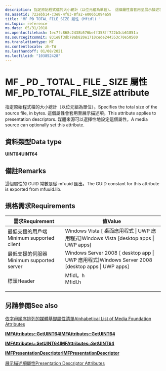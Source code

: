 ```yaml
---
description: 指定原始程式檔的大小總計（以位元組為單位）。 這個屬性會套用至展示描述項。 媒體來源可以選擇性地設定這個屬性。
ms.assetid: 722ebb14-c3e8-4f83-8fa2-e006b1094a59
title: 'MF_PD_TOTAL_FILE_SIZE 屬性 (Mfidl) '
ms.topic: reference
ms.date: 05/31/2018
ms.openlocfilehash: 1ec7fc868c2438b576beff358ff722b3cb61851a
ms.sourcegitcommit: 831e8f3db78ab820e1710cede244553c70e50500
ms.translationtype: MT
ms.contentlocale: zh-TW
ms.lasthandoff: 01/08/2021
ms.locfileid: "103852428"
---
```

# <a name="mf_pd_total_file_size-attribute"></a><span data-ttu-id="ae721-105">MF \_ PD \_ TOTAL \_ FILE \_ SIZE 屬性</span><span class="sxs-lookup"><span data-stu-id="ae721-105">MF\_PD\_TOTAL\_FILE\_SIZE attribute</span></span>

<span data-ttu-id="ae721-106">指定原始程式檔的大小總計（以位元組為單位）。</span><span class="sxs-lookup"><span data-stu-id="ae721-106">Specifies the total size of the source file, in bytes.</span></span> <span data-ttu-id="ae721-107">這個屬性會套用至展示描述項。</span><span class="sxs-lookup"><span data-stu-id="ae721-107">This attribute applies to presentation descriptors.</span></span> <span data-ttu-id="ae721-108">媒體來源可以選擇性地設定這個屬性。</span><span class="sxs-lookup"><span data-stu-id="ae721-108">A media source can optionally set this attribute.</span></span>

## <a name="data-type"></a><span data-ttu-id="ae721-109">資料類型</span><span class="sxs-lookup"><span data-stu-id="ae721-109">Data type</span></span>

<span data-ttu-id="ae721-110">**UINT64**</span><span class="sxs-lookup"><span data-stu-id="ae721-110">**UINT64**</span></span>

## <a name="remarks"></a><span data-ttu-id="ae721-111">備註</span><span class="sxs-lookup"><span data-stu-id="ae721-111">Remarks</span></span>

<span data-ttu-id="ae721-112">這個屬性的 GUID 常數是從 mfuuid 匯出。</span><span class="sxs-lookup"><span data-stu-id="ae721-112">The GUID constant for this attribute is exported from mfuuid.lib.</span></span>

## <a name="requirements"></a><span data-ttu-id="ae721-113">規格需求</span><span class="sxs-lookup"><span data-stu-id="ae721-113">Requirements</span></span>



| <span data-ttu-id="ae721-114">需求</span><span class="sxs-lookup"><span data-stu-id="ae721-114">Requirement</span></span> | <span data-ttu-id="ae721-115">值</span><span class="sxs-lookup"><span data-stu-id="ae721-115">Value</span></span> |
|-------------------------------------|------------------------------------------------------------------------------------|
| <span data-ttu-id="ae721-116">最低支援的用戶端</span><span class="sxs-lookup"><span data-stu-id="ae721-116">Minimum supported client</span></span><br/> | <span data-ttu-id="ae721-117">Windows Vista \[ 桌面應用程式 \| UWP 應用程式\]</span><span class="sxs-lookup"><span data-stu-id="ae721-117">Windows Vista \[desktop apps \| UWP apps\]</span></span><br/>                              |
| <span data-ttu-id="ae721-118">最低支援的伺服器</span><span class="sxs-lookup"><span data-stu-id="ae721-118">Minimum supported server</span></span><br/> | <span data-ttu-id="ae721-119">Windows Server 2008 \[ desktop app \| UWP 應用程式\]</span><span class="sxs-lookup"><span data-stu-id="ae721-119">Windows Server 2008 \[desktop apps \| UWP apps\]</span></span><br/>                        |
| <span data-ttu-id="ae721-120">標頭</span><span class="sxs-lookup"><span data-stu-id="ae721-120">Header</span></span><br/>                   | <dl> <span data-ttu-id="ae721-121"><dt>Mfidl。h</dt></span><span class="sxs-lookup"><span data-stu-id="ae721-121"><dt>Mfidl.h</dt></span></span> </dl> |



## <a name="see-also"></a><span data-ttu-id="ae721-122">另請參閱</span><span class="sxs-lookup"><span data-stu-id="ae721-122">See also</span></span>

<dl> <dt>

[<span data-ttu-id="ae721-123">依字母順序排列的媒體基礎屬性清單</span><span class="sxs-lookup"><span data-stu-id="ae721-123">Alphabetical List of Media Foundation Attributes</span></span>](alphabetical-list-of-media-foundation-attributes.md)
</dt> <dt>

[<span data-ttu-id="ae721-124">**IMFAttributes::GetUINT64**</span><span class="sxs-lookup"><span data-stu-id="ae721-124">**IMFAttributes::GetUINT64**</span></span>](/windows/desktop/api/mfobjects/nf-mfobjects-imfattributes-getuint64)
</dt> <dt>

[<span data-ttu-id="ae721-125">**IMFAttributes::SetUINT64**</span><span class="sxs-lookup"><span data-stu-id="ae721-125">**IMFAttributes::SetUINT64**</span></span>](/windows/desktop/api/mfobjects/nf-mfobjects-imfattributes-setuint64)
</dt> <dt>

[<span data-ttu-id="ae721-126">**IMFPresentationDescriptor**</span><span class="sxs-lookup"><span data-stu-id="ae721-126">**IMFPresentationDescriptor**</span></span>](/windows/desktop/api/mfidl/nn-mfidl-imfpresentationdescriptor)
</dt> <dt>

[<span data-ttu-id="ae721-127">展示描述項屬性</span><span class="sxs-lookup"><span data-stu-id="ae721-127">Presentation Descriptor Attributes</span></span>](presentation-descriptor-attributes.md)
</dt> </dl>

 

 




